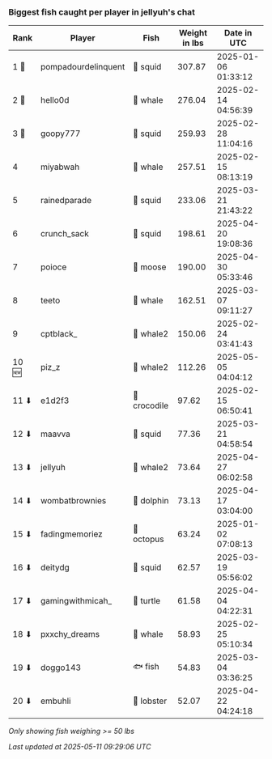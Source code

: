### Biggest fish caught per player in jellyuh's chat
| Rank | Player | Fish | Weight in lbs | Date in UTC |
|------|--------|-----------|---------|-----|
| 1 🥇  | pompadourdelinquent | 🦑 squid | 307.87 | 2025-01-06 01:33:12 |
| 2 🥈  | hello0d | 🐳 whale | 276.04 | 2025-02-14 04:56:39 |
| 3 🥉  | goopy777 | 🦑 squid | 259.93 | 2025-02-28 11:04:16 |
| 4  | miyabwah | 🐳 whale | 257.51 | 2025-02-15 08:13:19 |
| 5  | rainedparade | 🦑 squid | 233.06 | 2025-03-21 21:43:22 |
| 6  | crunch_sack | 🦑 squid | 198.61 | 2025-04-20 19:08:36 |
| 7  | poioce | 🫎 moose | 190.00 | 2025-04-30 05:33:46 |
| 8  | teeto | 🐳 whale | 162.51 | 2025-03-07 09:11:27 |
| 9  | cptblack_ | 🐋 whale2 | 150.06 | 2025-02-24 03:41:43 |
| 10 🆕 | piz_z | 🐋 whale2 | 112.26 | 2025-05-05 04:04:12 |
| 11 ⬇ | e1d2f3 | 🐊 crocodile | 97.62 | 2025-02-15 06:50:41 |
| 12 ⬇ | maavva | 🦑 squid | 77.36 | 2025-03-21 04:58:54 |
| 13 ⬇ | jellyuh | 🐋 whale2 | 73.64 | 2025-04-27 06:02:58 |
| 14 ⬇ | wombatbrownies | 🐬 dolphin | 73.13 | 2025-04-17 03:04:00 |
| 15 ⬇ | fadingmemoriez | 🐙 octopus | 63.24 | 2025-01-02 07:08:13 |
| 16 ⬇ | deitydg | 🦑 squid | 62.57 | 2025-03-19 05:56:02 |
| 17 ⬇ | gamingwithmicah_ | 🐢 turtle | 61.58 | 2025-04-04 04:22:31 |
| 18 ⬇ | pxxchy_dreams | 🐳 whale | 58.93 | 2025-02-25 05:10:34 |
| 19 ⬇ | doggo143 | 🐟 fish | 54.83 | 2025-03-04 03:36:25 |
| 20 ⬇ | embuhli | 🦞 lobster | 52.07 | 2025-04-22 04:24:18 |

_Only showing fish weighing >= 50 lbs_

_Last updated at 2025-05-11 09:29:06 UTC_
